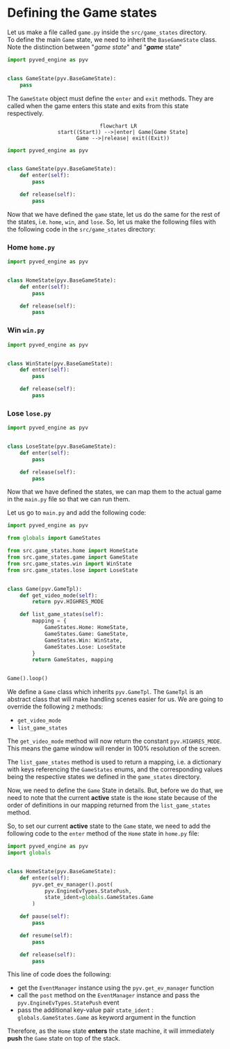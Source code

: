 # Defining the Game states

Let us make a file called `game.py` inside the `src/game_states` directory. <br>
To define the main `Game` state, we need to inherit the
`BaseGameState` class. Note the distinction between "*game state*"
and "***game*** state"

```python
import pyved_engine as pyv


class GameState(pyv.BaseGameState):
    pass
```

The `GameState` object must define the `enter` and `exit` methods.
They are called when the game enters this state and exits
from this state respectively.

<div align="center">

```mermaid
 flowchart LR
    start((Start)) -->|enter| Game[Game State]
    Game -->|release| exit((Exit))
```

</div>

```python
import pyved_engine as pyv


class GameState(pyv.BaseGameState):
    def enter(self):
        pass

    def release(self):
        pass

```

Now that we have defined the `game` state, let us do the same
for the rest of the states, i.e. `home`, `win`, and `lose`.
So, let us make the following files with the following code
in the `src/game_states` directory:

### Home `home.py`

```python
import pyved_engine as pyv


class HomeState(pyv.BaseGameState):
    def enter(self):
        pass

    def release(self):
        pass

```

### Win `win.py`

```python
import pyved_engine as pyv


class WinState(pyv.BaseGameState):
    def enter(self):
        pass

    def release(self):
        pass

```

### Lose `lose.py`

```python
import pyved_engine as pyv


class LoseState(pyv.BaseGameState):
    def enter(self):
        pass

    def release(self):
        pass

```

Now that we have defined the states, we can map them
to the actual game in the `main.py` file so that we can run them.

Let us go to `main.py` and add the following code:

```python
import pyved_engine as pyv

from globals import GameStates

from src.game_states.home import HomeState
from src.game_states.game import GameState
from src.game_states.win import WinState
from src.game_states.lose import LoseState


class Game(pyv.GameTpl):
    def get_video_mode(self):
        return pyv.HIGHRES_MODE

    def list_game_states(self):
        mapping = {
            GameStates.Home: HomeState,
            GameStates.Game: GameState,
            GameStates.Win: WinState,
            GameStates.Lose: LoseState
        }
        return GameStates, mapping


Game().loop()
```

We define a `Game` class which inherits `pyv.GameTpl`.
The `GameTpl` is an abstract class that will make handling scenes
easier for us. We are going to override the following `2` methods:

- `get_video_mode`
- `list_game_states`

The `get_video_mode` method will now return the constant
`pyv.HIGHRES_MODE`. This means the game window will render in
100% resolution of the screen.

The `list_game_states` method is used to return a mapping, i.e.
a dictionary with keys referencing the `GameStates` enums, and
the corresponding values being the respective states we defined
in the `game_states` directory.

Now, we need to define the `Game` State in details. But, before
we do that, we need to note that the current **active** state is
the `Home` state because of the order of definitions in our mapping
returned from the `list_game_states` method.

So, to set our current **active** state to the `Game` state,
we need to add the following code to the `enter` method of the
`Home` state in `home.py` file:

```python
import pyved_engine as pyv
import globals


class HomeState(pyv.BaseGameState):
    def enter(self):
        pyv.get_ev_manager().post(
            pyv.EngineEvTypes.StatePush,
            state_ident=globals.GameStates.Game
        )

    def pause(self):
        pass

    def resume(self):
        pass

    def release(self):
        pass

```

This line of code does the following:

- get the `EventManager` instance using the `pyv.get_ev_manager` function
- call the `post` method on the `EventManager` instance and pass the `pyv.EngineEvTypes.StatePush` event
- pass the additional key-value pair `state_ident` : `globals.GameStates.Game` as keyword argument in the function

Therefore, as the `Home` state **enters** the state machine, it will immediately **push** the
`Game` state on top of the stack.

